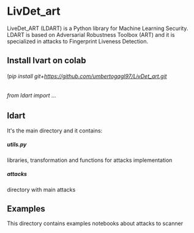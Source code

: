# LivDet_art
LiveDet_ART (LDART) is a Python library for Machine Learning Security.
LDART is based on Adversarial Robustness Toolbox (ART) and it is specialized in attacks to Fingerprint Liveness Detection.

## Install lvart on colab
###### !pip install git+https://github.com/umbertogagl97/LivDet_art.git
###### from ldart import ...

## ldart
It's the main directory and it contains:
##### utils.py
libraries, transformation and functions for attacks implementation
##### attacks
directory with main attacks

## Examples
This directory contains examples notebooks about attacks to scanner

